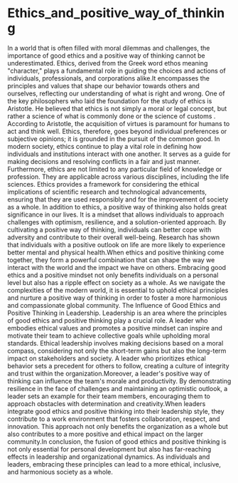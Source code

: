# Ethics_and_positive_way_of_thinking
In a world that is often filled with moral dilemmas and challenges, the importance of good ethics and a positive way of thinking cannot be underestimated. Ethics, derived from the Greek word ethos meaning "character," plays a fundamental role in guiding the choices and actions of individuals, professionals, and corporations alike.It encompasses the principles and values that shape our behavior towards others and ourselves, reflecting our understanding of what is right and wrong. One of the key philosophers who laid the foundation for the study of ethics is Aristotle. He believed that ethics is not simply a moral or legal concept, but rather a science of what is commonly done or the science of customs . According to Aristotle, the acquisition of virtues is paramount for humans to act and think well. Ethics, therefore, goes beyond individual preferences or subjective opinions; it is grounded in the pursuit of the common good. In modern society, ethics continue to play a vital role in defining how individuals and institutions interact with one another. It serves as a guide for making decisions and resolving conflicts in a fair and just manner. Furthermore, ethics are not limited to any particular field of knowledge or profession. They are applicable across various disciplines, including the life sciences. Ethics provides a framework for considering the ethical implications of scientific research and technological advancements, ensuring that they are used responsibly and for the improvement of society as a whole. 
In addition to ethics, a positive way of thinking also holds great significance in our lives. It is a mindset that allows individuals to approach challenges with optimism, resilience, and a solution-oriented approach. By cultivating a positive way of thinking, individuals can better cope with adversity and contribute to their overall well-being. Research has shown that individuals with a positive outlook on life are more likely to experience better mental and physical health.When ethics and positive thinking come together, they form a powerful combination that can shape the way we interact with the world and the impact we have on others. Embracing good ethics and a positive mindset not only benefits individuals on a personal level but also has a ripple effect on society as a whole. As we navigate the complexities of the modern world, it is essential to uphold ethical principles and nurture a positive way of thinking in order to foster a more harmonious and compassionate global community. 
The Influence of Good Ethics and Positive Thinking in Leadership. 
Leadership is an area where the principles of good ethics and positive thinking play a crucial role. A leader who embodies ethical values and promotes a positive mindset can inspire and motivate their team to achieve collective goals while upholding moral standards.   Ethical leadership involves making decisions based on a moral compass, considering not only the short-term gains but also the long-term impact on stakeholders and society. A leader who prioritizes ethical behavior sets a precedent for others to follow, creating a culture of integrity and trust within the organization.Moreover, a leader's positive way of thinking can influence the team's morale and productivity. By demonstrating resilience in the face of challenges and maintaining an optimistic outlook, a leader sets an example for their team members, encouraging them to approach obstacles with determination and creativity.When leaders integrate good ethics and positive thinking into their leadership style, they contribute to a work environment that fosters collaboration, respect, and innovation. This approach not only benefits the organization as a whole but also contributes to a more positive and ethical impact on the larger community.In conclusion, the fusion of good ethics and positive thinking is not only essential for personal development but also has far-reaching effects in leadership and organizational dynamics. As individuals and leaders, embracing these principles can lead to a more ethical, inclusive, and harmonious society as a whole.
